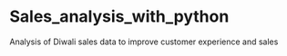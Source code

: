 # Sales_analysis_with_python
Analysis of Diwali sales data to improve customer experience and sales

